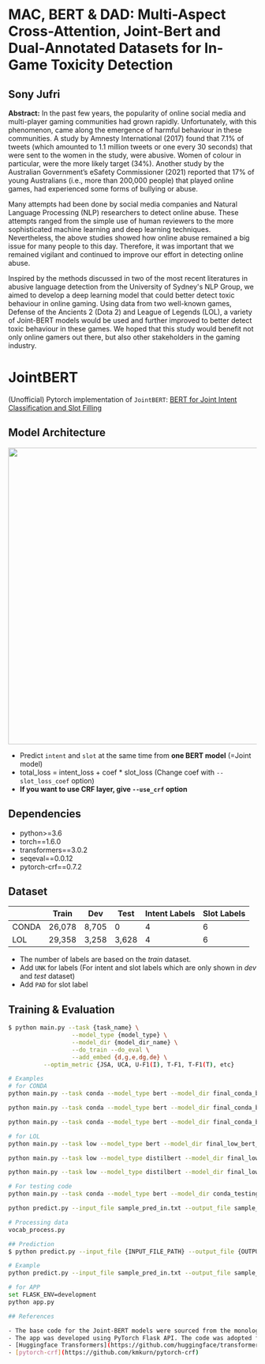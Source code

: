 # MAC, BERT & DAD: Multi-Aspect Cross-Attention, Joint-Bert and Dual-Annotated Datasets for In-Game Toxicity Detection

## Sony Jufri

<b>Abstract:</b> In the past few years, the popularity of online social media and multi-player gaming communities had grown rapidly. Unfortunately, with this phenomenon, came along the emergence of harmful behaviour in these communities. A study by Amnesty International (2017) found that 7.1% of tweets (which amounted to 1.1 million tweets or one every 30 seconds) that were sent to the women in the study, were abusive. Women of colour in particular, were the more likely target (34%). Another study by the Australian Government’s eSafety Commissioner (2021) reported that 17% of young Australians (i.e., more than 200,000 people) that played online games, had experienced some forms of bullying or abuse. 

Many attempts had been done by social media companies and Natural Language Processing (NLP) researchers to detect online abuse. These attempts ranged from the simple use of human reviewers to the more sophisticated machine learning and deep learning techniques. Nevertheless, the above studies showed how online abuse remained a big issue for many people to this day. Therefore, it was important that we remained vigilant and continued to improve our effort in detecting online abuse. 

Inspired by the methods discussed in two of the most recent literatures in abusive language detection from the University of Sydney's NLP Group, we aimed to develop a deep learning model that could better detect toxic behaviour in online gaming. Using data from two well-known games, Defense of the Ancients 2 (Dota 2) and League of Legends (LOL), a variety of Joint-BERT models would be used and further improved to better detect toxic behaviour in these games. We hoped that this study would benefit not only online gamers out there, but also other stakeholders in the gaming industry.

# JointBERT

(Unofficial) Pytorch implementation of `JointBERT`: [BERT for Joint Intent Classification and Slot Filling](https://arxiv.org/abs/1902.10909)

## Model Architecture

<p float="left" align="center">
    <img width="600" src="https://user-images.githubusercontent.com/28896432/68875755-b2f92900-0746-11ea-8819-401d60e4185f.png" />  
</p>

- Predict `intent` and `slot` at the same time from **one BERT model** (=Joint model)
- total_loss = intent_loss + coef \* slot_loss (Change coef with `--slot_loss_coef` option)
- **If you want to use CRF layer, give `--use_crf` option**

## Dependencies

- python>=3.6
- torch==1.6.0
- transformers==3.0.2
- seqeval==0.0.12
- pytorch-crf==0.7.2

## Dataset

|       | Train  | Dev   | Test  | Intent Labels | Slot Labels |
| ----- | ------ | ----- | ----- | ------------- | ----------- |
| CONDA | 26,078 | 8,705 | 0     | 4             | 6           |
| LOL   | 29,358 | 3,258 | 3,628 | 4             | 6           |

- The number of labels are based on the _train_ dataset.
- Add `UNK` for labels (For intent and slot labels which are only shown in _dev_ and _test_ dataset)
- Add `PAD` for slot label

## Training & Evaluation

```bash
$ python main.py --task {task_name} \
                  --model_type {model_type} \
                  --model_dir {model_dir_name} \
                  --do_train --do_eval \
                  --add_embed {d,g,e,dg,de} \
		  --optim_metric {JSA, UCA, U-F1(I), T-F1, T-F1(T), etc}

# Examples
# for CONDA
python main.py --task conda --model_type bert --model_dir final_conda_bert_dg_model --do_train --add_embed dg --optim_metric JSA

python main.py --task conda --model_type bert --model_dir final_conda_bert_g_model --do_train --add_embed g --optim_metric JSA

python main.py --task conda --model_type bert --model_dir final_conda_bert_E_model --do_train --add_embed E --optim_metric JSA

# for LOL
python main.py --task low --model_type bert --model_dir final_low_bert_dg_model --do_train --do_eval --add_embed dg --optim_metric JSA

python main.py --task low --model_type distilbert --model_dir final_low_distilbert_e_model --do_train --do_eval --add_embed e --optim_metric U-F1(I)

python main.py --task low --model_type distilbert --model_dir final_low_distilbert_de_model --do_train --do_eval --add_embed de --optim_metric U-F1(I)

# For testing code
python main.py --task conda --model_type bert --model_dir conda_testing_model --do_train --num_train_epochs 1

python predict.py --input_file sample_pred_in.txt --output_file sample_pred_out.txt --model_dir conda_testing_model

# Processing data
vocab_process.py

## Prediction
$ python predict.py --input_file {INPUT_FILE_PATH} --output_file {OUTPUT_FILE_PATH} --model_dir {SAVED_CKPT_PATH}

# Example
python predict.py --input_file sample_pred_in.txt --output_file sample_pred_out.txt --model_dir final_conda_bert_dg_model

# for APP
set FLASK_ENV=development
python app.py

## References

- The base code for the Joint-BERT models were sourced from the monologg GitHub page: https://github.com/monologg/JointBERT
- The app was developed using PyTorch Flask API. The code was adopted from avinassh GitHub website: https://github.com/avinassh/pytorch-flask-api-heroku
- [Huggingface Transformers](https://github.com/huggingface/transformers)
- [pytorch-crf](https://github.com/kmkurn/pytorch-crf)